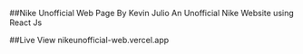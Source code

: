 ##Nike Unofficial Web Page By Kevin Julio
An Unofficial Nike Website using React Js 

##Live View 
nikeunofficial-web.vercel.app
